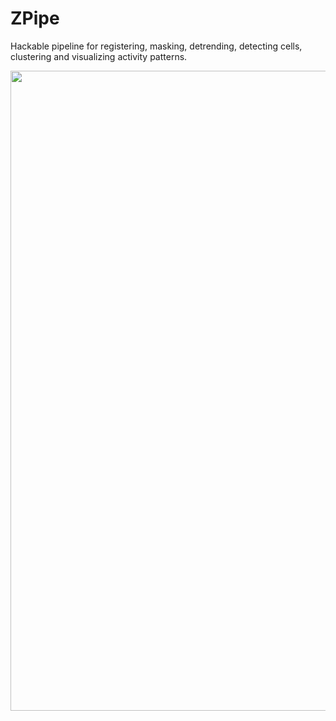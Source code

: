 # ZPipe

Hackable pipeline for registering, masking, detrending, detecting cells, clustering and visualizing activity patterns.

<img src="https://github.com/mariakesa/ZebraFishRegistrationPipeline/blob/master/rastermap.gif" width="1024" height="1024"/>

